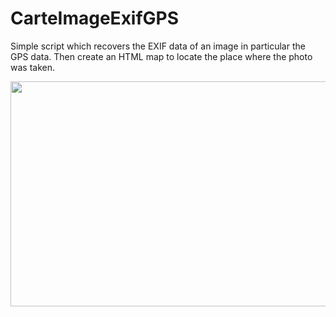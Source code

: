# CarteImageExifGPS
Simple script which recovers the EXIF data of an image in particular the GPS data. Then create an HTML map to locate the place where the photo was taken.


<img src="https://cdn.discordapp.com/attachments/758355912426782762/760552313743605780/unknown.png" alt="" width="650" height="360" />
